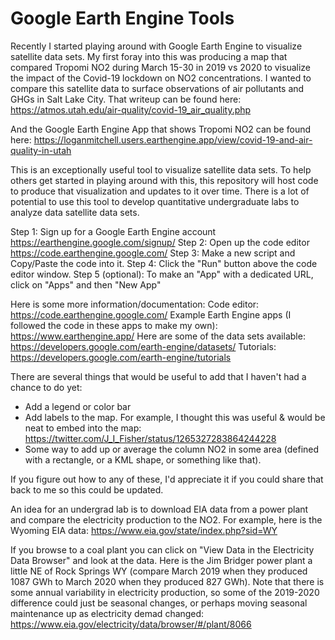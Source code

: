 # Google Earth Engine Tools

Recently I started playing around with Google Earth Engine to visualize satellite data sets.  My first foray into this was producing a map that compared Tropomi NO2 during March 15-30 in 2019 vs 2020 to visualize the impact of the Covid-19 lockdown on NO2 concentrations.  I wanted to compare this satellite data to surface observations of air pollutants and GHGs in Salt Lake City.  That writeup can be found here:
https://atmos.utah.edu/air-quality/covid-19_air_quality.php

And the Google Earth Engine App that shows Tropomi NO2 can be found here:
https://loganmitchell.users.earthengine.app/view/covid-19-and-air-quality-in-utah

This is an exceptionally useful tool to visualize satellite data sets.  To help others get started in playing around with this, this repository will host code to produce that visualization and updates to it over time.  There is a lot of potential to use this tool to develop quantitative undergraduate labs to analyze data satellite data sets.

Step 1: Sign up for a Google Earth Engine account https://earthengine.google.com/signup/
Step 2: Open up the code editor https://code.earthengine.google.com/
Step 3: Make a new script and Copy/Paste the code into it.
Step 4: Click the "Run" button above the code editor window.
Step 5 (optional): To make an "App" with a dedicated URL, click on "Apps" and then "New App"

Here is some more information/documentation:
Code editor: https://code.earthengine.google.com/
Example Earth Engine apps (I followed the code in these apps to make my own): https://www.earthengine.app/
Here are some of the data sets available: https://developers.google.com/earth-engine/datasets/
Tutorials: https://developers.google.com/earth-engine/tutorials

There are several things that would be useful to add that I haven't had a chance to do yet:
- Add a legend or color bar
- Add labels to the map.  For example, I thought this was useful & would be neat to embed into the map: https://twitter.com/J_I_Fisher/status/1265327283864244228
- Some way to add up or average the column NO2 in some area (defined with a rectangle, or a KML shape, or something like that).

If you figure out how to any of these, I'd appreciate it if you could share that back to me so this could be updated.

An idea for an undergrad lab is to download EIA data from a power plant and compare the electricity production to the NO2.  For example, here is the Wyoming EIA data:
https://www.eia.gov/state/index.php?sid=WY

If you browse to a coal plant you can click on "View Data in the Electricity Data Browser" and look at the data.  Here is the Jim Bridger power plant a little NE of Rock Springs WY (compare March 2019 when they produced 1087 GWh to March 2020 when they produced 827 GWh).  Note that there is some annual variability in electricity production, so some of the 2019-2020 difference could just be seasonal changes, or perhaps moving seasonal maintenance up as electricity demad changed:
https://www.eia.gov/electricity/data/browser/#/plant/8066

